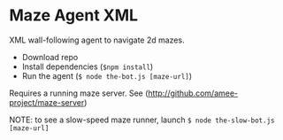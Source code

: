 # Maze Agent XML

XML wall-following agent to navigate 2d mazes.

 * Download repo
 * Install dependencies (`$npm install`)
 * Run the agent (`$ node the-bot.js [maze-url]`)
 
Requires a running maze server. See (http://github.com/amee-project/maze-server)

NOTE: to see a slow-speed maze runner, launch `$ node the-slow-bot.js [maze-url]` 

